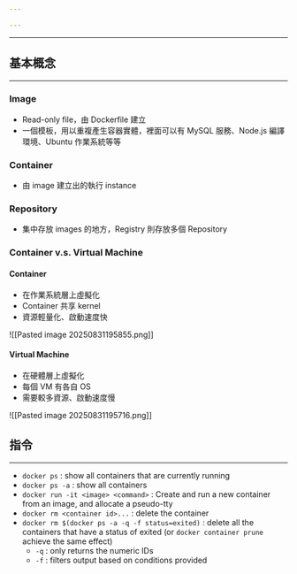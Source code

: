 ```yaml
---

---
```

---
## 基本概念

---
### Image

- Read-only file，由 Dockerfile 建立
- 一個模板，用以重複產生容器實體，裡面可以有 MySQL 服務、Node.js 編譯環境、Ubuntu 作業系統等等
### Container

- 由 image 建立出的執行 instance
### Repository

- 集中存放 images 的地方，Registry 則存放多個 Repository
### Container v.s. Virtual Machine
#### Container

- 在作業系統層上虛擬化
- Container 共享 kernel
- 資源輕量化、啟動速度快

![[Pasted image 20250831195855.png]]
#### Virtual Machine

- 在硬體層上虛擬化
- 每個 VM 有各自 OS
- 需要較多資源、啟動速度慢

![[Pasted image 20250831195716.png]]
## 指令
---
- `docker ps` : show all containers that are currently running
- `docker ps -a` : show all containers 
- `docker run -it <image> <command>` : Create and run a new container from an image, and allocate a pseudo-tty
- `docker rm <container id>...` : delete the container
- `docker rm $(docker ps -a -q -f status=exited)` : delete all the containers that have a status of exited (or `docker container prune` achieve the same effect)
	- `-q` : only returns the numeric IDs
	- `-f` : filters output based on conditions provided